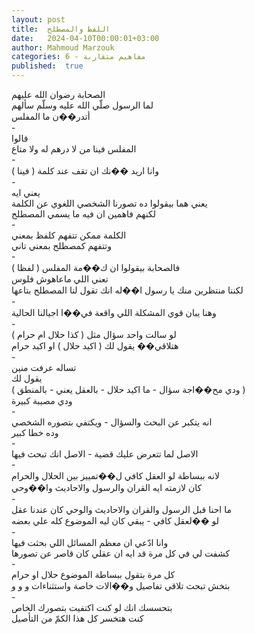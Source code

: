 ```yaml
---
layout: post
title:  اللفظ والمصطلح
date:   2024-04-10T00:00:01+03:00
author: Mahmoud Marzouk
categories: 6 - مفاهيم متقاربة
published:  true
---
```

الصحابة رضوان الله عليهم\
لما الرسول صلّي الله عليه وسلّم سألهم\
أتدر��ن ما المفلس\
-\
قالوا\
المفلس فينا من لا درهم له ولا متاع\
-\
وانا اريد ��نك ان تقف عند كلمة ( فينا )\
-\
يعني ايه\
يعني هما بيقولوا ده تصورنا الشخصي اللغوي عن الكلمة\
لكنهم فاهمين ان فيه ما يسمي المصطلح\
-\
الكلمة ممكن تتفهم كلفظ بمعني\
وتتفهم كمصطلح بمعني تاني\
-\
فالصحابة بيقولوا ان ك��مة المفلس ( لفظا )\
تعني اللي ماعاهوش فلوس\
لكننا منتظرين منك يا رسول ا��له انك تقول لنا المصطلح بتاعها\
-\
وهنا يبان قوي المشكلة اللي واقعة في��ا اجيالنا الحالية\
-\
لو سالت واحد سؤال مثل ( كذا حلال ام حرام )\
هتلاقي�� يقول لك ( اكيد حلال ) او اكيد حرام\
-\
تساله عرفت منين\
يقول لك\
( ودي مح��اجة سؤال - ما اكيد حلال - بالعقل يعني - بالمنطق )\
ودي مصيبة كبيرة\
-\
انه يتكبر عن البحث والسؤال - ويكتفي بتصوره الشخصي\
وده خطا كبير\
-\
الاصل لما تتعرض عليك قضية - الاصل انك تبحث فيها\
-\
لانه ببساطة لو العقل كافي ل��تمييز بين الحلال والحرام\
كان لازمته ايه القران والرسول والاحاديث وا��وحي\
-\
ما احنا قبل الرسول والقران والاحاديث والوحي كان عندنا عقل\
لو ��لعقل كافي - يبقي كان ليه الموضوع كله علي بعضه\
-\
وانا ادّعي ان معظم المسائل اللي بحثت فيها\
كشفت لي في كل مرة قد ايه ان عقلي كان قاصر عن تصورها\
-\
كل مرة بتقول ببساطة الموضوع حلال او حرام\
بتخش تبحث تلاقي تفاصيل و��الات خاصة واستثناءات و و و\
-\
بتحسسك انك لو كنت اكتفيت بتصورك الخاص\
كنت هتخسر كل هذا الكمّ من التأصيل
